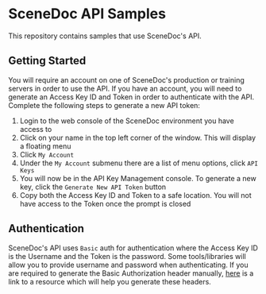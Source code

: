 # SceneDoc API Samples
This repository contains samples that use SceneDoc's API.

## Getting Started
You will require an account on one of SceneDoc's production or training servers in order to use the API.  If you have an account, you will need to generate an Access Key ID and Token in order to authenticate with the API.  Complete the following steps to generate a new API token:

1. Login to the web console of the SceneDoc environment you have access to
2. Click on your name in the top left corner of the window.  This will display a floating menu
3. Click `My Account`
4. Under the `My Account` submenu there are a list of menu options, click `API Keys`
5. You will now be in the API Key Management console.  To generate a new key, click the `Generate New API Token` button
6. Copy both the Access Key ID and Token to a safe location.  You will not have access to the Token once the prompt is closed

## Authentication

SceneDoc's API uses `Basic` auth for authentication where the Access Key ID is the Username and the Token is the password.  Some tools/libraries will allow you to provide username and password when authenticating.  If you are required to generate the Basic Authorization header manually, <a href="https://gist.github.com/brandonmwest/a2632d0a65088a20c00a" target="_blank">here</a> is a link to a resource which will help you generate these headers.

